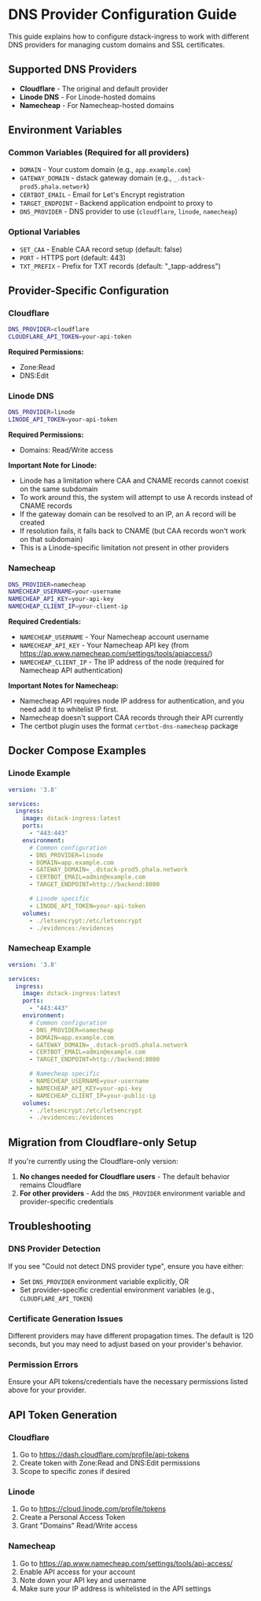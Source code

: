 # DNS Provider Configuration Guide

This guide explains how to configure dstack-ingress to work with different DNS providers for managing custom domains and SSL certificates.

## Supported DNS Providers

- **Cloudflare** - The original and default provider
- **Linode DNS** - For Linode-hosted domains
- **Namecheap** - For Namecheap-hosted domains

## Environment Variables

### Common Variables (Required for all providers)

- `DOMAIN` - Your custom domain (e.g., `app.example.com`)
- `GATEWAY_DOMAIN` - dstack gateway domain (e.g., `_.dstack-prod5.phala.network`)
- `CERTBOT_EMAIL` - Email for Let's Encrypt registration
- `TARGET_ENDPOINT` - Backend application endpoint to proxy to
- `DNS_PROVIDER` - DNS provider to use (`cloudflare`, `linode`, `namecheap`)

### Optional Variables

- `SET_CAA` - Enable CAA record setup (default: false)
- `PORT` - HTTPS port (default: 443)
- `TXT_PREFIX` - Prefix for TXT records (default: "_tapp-address")

## Provider-Specific Configuration

### Cloudflare

```bash
DNS_PROVIDER=cloudflare
CLOUDFLARE_API_TOKEN=your-api-token
```

**Required Permissions:**
- Zone:Read
- DNS:Edit

### Linode DNS

```bash
DNS_PROVIDER=linode
LINODE_API_TOKEN=your-api-token
```

**Required Permissions:**
- Domains: Read/Write access

**Important Note for Linode:**
- Linode has a limitation where CAA and CNAME records cannot coexist on the same subdomain
- To work around this, the system will attempt to use A records instead of CNAME records
- If the gateway domain can be resolved to an IP, an A record will be created
- If resolution fails, it falls back to CNAME (but CAA records won't work on that subdomain)
- This is a Linode-specific limitation not present in other providers

### Namecheap

```bash
DNS_PROVIDER=namecheap
NAMECHEAP_USERNAME=your-username
NAMECHEAP_API_KEY=your-api-key
NAMECHEAP_CLIENT_IP=your-client-ip
```

**Required Credentials:**
- `NAMECHEAP_USERNAME` - Your Namecheap account username
- `NAMECHEAP_API_KEY` - Your Namecheap API key (from https://ap.www.namecheap.com/settings/tools/apiaccess/)
- `NAMECHEAP_CLIENT_IP` - The IP address of the node (required for Namecheap API authentication)

**Important Notes for Namecheap:**
- Namecheap API requires node IP address for authentication, and you need add it to whitelist IP first.
- Namecheap doesn't support CAA records through their API currently
- The certbot plugin uses the format `certbot-dns-namecheap` package

## Docker Compose Examples

### Linode Example

```yaml
version: '3.8'

services:
  ingress:
    image: dstack-ingress:latest
    ports:
      - "443:443"
    environment:
      # Common configuration
      - DNS_PROVIDER=linode
      - DOMAIN=app.example.com
      - GATEWAY_DOMAIN=_.dstack-prod5.phala.network
      - CERTBOT_EMAIL=admin@example.com
      - TARGET_ENDPOINT=http://backend:8080

      # Linode specific
      - LINODE_API_TOKEN=your-api-token
    volumes:
      - ./letsencrypt:/etc/letsencrypt
      - ./evidences:/evidences
```

### Namecheap Example

```yaml
version: '3.8'

services:
  ingress:
    image: dstack-ingress:latest
    ports:
      - "443:443"
    environment:
      # Common configuration
      - DNS_PROVIDER=namecheap
      - DOMAIN=app.example.com
      - GATEWAY_DOMAIN=_.dstack-prod5.phala.network
      - CERTBOT_EMAIL=admin@example.com
      - TARGET_ENDPOINT=http://backend:8080

      # Namecheap specific
      - NAMECHEAP_USERNAME=your-username
      - NAMECHEAP_API_KEY=your-api-key
      - NAMECHEAP_CLIENT_IP=your-public-ip
    volumes:
      - ./letsencrypt:/etc/letsencrypt
      - ./evidences:/evidences
```

## Migration from Cloudflare-only Setup

If you're currently using the Cloudflare-only version:

1. **No changes needed for Cloudflare users** - The default behavior remains Cloudflare
2. **For other providers** - Add the `DNS_PROVIDER` environment variable and provider-specific credentials

## Troubleshooting

### DNS Provider Detection

If you see "Could not detect DNS provider type", ensure you have either:
- Set `DNS_PROVIDER` environment variable explicitly, OR
- Set provider-specific credential environment variables (e.g., `CLOUDFLARE_API_TOKEN`)

### Certificate Generation Issues

Different providers may have different propagation times. The default is 120 seconds, but you may need to adjust based on your provider's behavior.

### Permission Errors

Ensure your API tokens/credentials have the necessary permissions listed above for your provider.

## API Token Generation

### Cloudflare
1. Go to https://dash.cloudflare.com/profile/api-tokens
2. Create token with Zone:Read and DNS:Edit permissions
3. Scope to specific zones if desired

### Linode
1. Go to https://cloud.linode.com/profile/tokens
2. Create a Personal Access Token
3. Grant "Domains" Read/Write access

### Namecheap
1. Go to https://ap.www.namecheap.com/settings/tools/api-access/
2. Enable API access for your account
3. Note down your API key and username
4. Make sure your IP address is whitelisted in the API settings